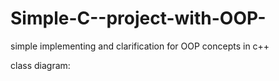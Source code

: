 # Simple-C--project-with-OOP-
simple implementing and clarification for OOP concepts in c++


class diagram: 


